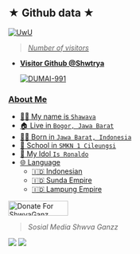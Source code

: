 ## ★ Github data ★
<p align="center">

  <a href="https://github.com/shwtrya"><img src="http://readme-typing-svg.herokuapp.com?color=BF00FF&center=true&vCenter=true&multiline=false&lines=Follow+Github+Shwva+Ganz+^_^" alt="UwU">
  
>
> *Number of visitors*
* **Visitor Github @Shwtrya**

     ![DUMAI-991](https://komarev.com/ghpvc/?username=shwtrya&color=blue)
>

### About Me

 - 👨‍🦱 My name is `Shawava`
 - 🏠 Live in `Bogor, Jawa Barat`
 - 👶🏻 Born in `Jawa Barat, Indonesia`
 - 🏫 School in `SMKN 1 Cileungsi`
 - 🌸 My Idol `Is Ronaldo`
 - 🌐 Language
   - 🇮🇩 Indonesian
   - 🇮🇩 Sunda Empire
   - 🇮🇩 Lampung Empire

<a href="https://saweria.co/donate" target="_blank"><img src="https://user-images.githubusercontent.com/26188697/180601310-e82c63e4-412b-4c36-b7b5-7ba713c80380.png" alt="Donate For ShwvaGanz" height="30" width="120"></a>

> *Sosial Media Shwva Ganzz*
> 
[![](https://img.shields.io/badge/Instagram-pink?logo=Instagram&logoColor=pink&labelColor=white)](https://www.instagram.com/shwtr.ya)
[![](https://img.shields.io/badge/Whatsapp-white?logo=Whatsapp&logoColor=Brightgreen&labelColor=white)](https://wa.me/6285187805786?text=Asalamualaikum+bang+ganteng)
